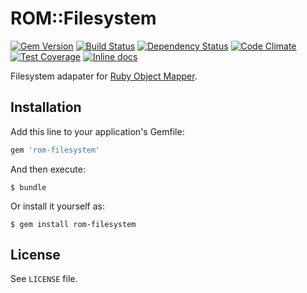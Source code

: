 [gem]: https://rubygems.org/gems/rom-filesystem
[travis]: https://travis-ci.org/hecrj/rom-filesystem
[gemnasium]: https://gemnasium.com/hecrj/rom-filesystem
[codeclimate]: https://codeclimate.com/github/hecrj/rom-filesystem
[inchpages]: http://inch-ci.org/github/hecrj/rom-filesystem

# ROM::Filesystem

[![Gem Version](https://badge.fury.io/rb/rom-filesystem.svg)][gem]
[![Build Status](https://travis-ci.org/hecrj/rom-filesystem.svg?branch=master)][travis]
[![Dependency Status](https://gemnasium.com/hecrj/rom-filesystem.png)][gemnasium]
[![Code Climate](https://codeclimate.com/github/hecrj/rom-filesystem/badges/gpa.svg)][codeclimate]
[![Test Coverage](https://codeclimate.com/github/hecrj/rom-filesystem/badges/coverage.svg)][codeclimate]
[![Inline docs](http://inch-ci.org/github/hecrj/rom-filesystem.svg?branch=master)][inchpages]

Filesystem adapater for [Ruby Object Mapper](https://github.com/rom-rb/rom).

## Installation

Add this line to your application's Gemfile:

```ruby
gem 'rom-filesystem'
```

And then execute:

    $ bundle

Or install it yourself as:

    $ gem install rom-filesystem

## License

See `LICENSE` file.
